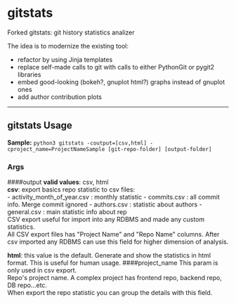 # gitstats
Forked gitstats: git history statistics analizer

The idea is to modernize the existing tool:
 - refactor by using Jinja templates
 - replace self-made calls to git with calls to either PythonGit or pygit2 libraries
 - embed good-looking (bokeh?, gnuplot html?) graphs instead of gnuplot ones
 - add author contribution plots
___
## gitstats Usage
**Sample:**
`python3 gitstats -coutput=[csv,html] -cproject_name=ProjectNameSample [git-repo-folder] [output-folder]`

### Args
####output
**valid values**: csv, html  
**csv**: export basics repo statistic to csv files:  
    - activity_month_of_year.csv : monthly statistic
    - commits.csv : all commit info. Merge commit ignored
    - authors.csv : statistic about authors
    - general.csv : main statistic info about rep  
CSV export useful for import into any RDBMS and made any custom statistics.  
All CSV export files has "Project Name" and "Repo Name" columns. After csv imported any RDBMS can use this field for higher dimension of analysis.

**html**: this value is the default. Generate and show the statistics in html format. This is useful for human usage.
####project_name
This param is only used in csv export.  
Repo's project name. A complex project has frontend repo, backend repo, DB repo...etc.  
When export the repo statistic you can group the details with this field.   
